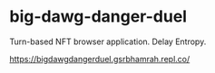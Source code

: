 # big-dawg-danger-duel
Turn-based NFT browser application. Delay Entropy.

https://bigdawgdangerduel.gsrbhamrah.repl.co/
